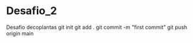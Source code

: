 # Desafio_2
Desafio decoplantas
git init 
git add .
git commit -m "first commit"
git push origin main 
